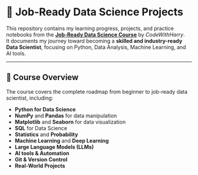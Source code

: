 # 🧠 Job-Ready Data Science Projects

This repository contains my learning progress, projects, and practice notebooks from the **[Job-Ready Data Science Course](https://www.codewithharry.com/courses/)** by *CodeWithHarry*.  
It documents my journey toward becoming a **skilled and industry-ready Data Scientist**, focusing on Python, Data Analysis, Machine Learning, and AI tools.

---

## 📘 Course Overview

The course covers the complete roadmap from beginner to job-ready data scientist, including:

- **Python for Data Science**
- **NumPy** and **Pandas** for data manipulation
- **Matplotlib** and **Seaborn** for data visualization
- **SQL** for Data Science
- **Statistics** and **Probability**
- **Machine Learning** and **Deep Learning**
- **Large Language Models (LLMs)**
- **AI tools & Automation**
- **Git & Version Control**
- **Real-World Projects**



